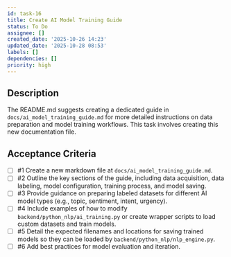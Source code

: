 ```yaml
---
id: task-16
title: Create AI Model Training Guide
status: To Do
assignee: []
created_date: '2025-10-26 14:23'
updated_date: '2025-10-28 08:53'
labels: []
dependencies: []
priority: high
---
```


## Description

<!-- SECTION:DESCRIPTION:BEGIN -->
The README.md suggests creating a dedicated guide in `docs/ai_model_training_guide.md` for more detailed instructions on data preparation and model training workflows. This task involves creating this new documentation file.
<!-- SECTION:DESCRIPTION:END -->

## Acceptance Criteria
<!-- AC:BEGIN -->
- [ ] #1 Create a new markdown file at `docs/ai_model_training_guide.md`.
- [ ] #2 Outline the key sections of the guide, including data acquisition, data labeling, model configuration, training process, and model saving.
- [ ] #3 Provide guidance on preparing labeled datasets for different AI model types (e.g., topic, sentiment, intent, urgency).
- [ ] #4 Include examples of how to modify `backend/python_nlp/ai_training.py` or create wrapper scripts to load custom datasets and train models.
- [ ] #5 Detail the expected filenames and locations for saving trained models so they can be loaded by `backend/python_nlp/nlp_engine.py`.
- [ ] #6 Add best practices for model evaluation and iteration.
<!-- AC:END -->
